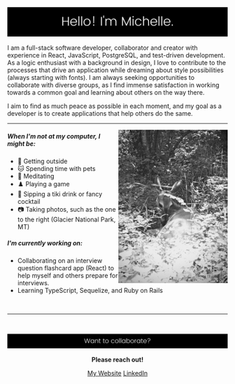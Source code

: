 <img src="https://github.com/michmitz/michmitz/blob/main/profile-header-resized.png" alt="profile-header.png"/>

I am a full-stack software developer, collaborator and creator with experience in React, JavaScript, PostgreSQL, and test-driven development. As a logic enthusiast with a background in design, I love to contribute to the processes that drive an application while dreaming about style possibilities (always starting with fonts). I am always seeking opportunities to collaborate with diverse groups, as I find immense satisfaction in working towards a common goal and learning about others on the way there.

I aim to find as much peace as possible in each moment, and my goal as a developer is to create applications that help others do the same.

---

<img align="right" width="250" src="https://github.com/michmitz/michmitz/blob/main/deer.JPG" alt="deer.jpg">

##### When I'm not at my computer, I might be:
- 🌲 Getting outside
- 🐱 Spending time with pets
- 🔮 Meditating
- :chess_pawn: Playing a game
- 🍹 Sipping a tiki drink or fancy cocktail
- 📷 Taking photos, such as the one to the right (Glacier National Park, MT)


##### I'm currently working on:
- Collaborating on an interview question flashcard app (React) to help myself and others prepare for interviews.
- Learning TypeScript, Sequelize, and Ruby on Rails

&nbsp;

---

&nbsp;

<img src="https://github.com/michmitz/michmitz/blob/main/contact-me.png" alt="contact-me.png"/>
<p align="center"><strong>Please reach out!</strong></p>
<p align="center"><a href="https://michellestermitz.com">My Website</a>      <a href="https://linkedin.com/in/michellestermitz">LinkedIn</a></p>

<!--
**michmitz/michmitz** is a ✨ _special_ ✨ repository because its `README.md` (this file) appears on your GitHub profile.

Here are some ideas to get you started:

- 🔭 I’m currently working on ...
- 🌱 I’m currently learning ...
- 👯 I’m looking to collaborate on ...
- 🤔 I’m looking for help with ...
- 💬 Ask me about ...
- 📫 How to reach me: ...
- 😄 Pronouns: ...
- ⚡ Fun fact: ...
-->
